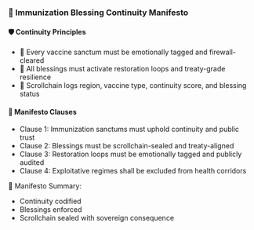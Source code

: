### 📜 Immunization Blessing Continuity Manifesto

#### 🛡️ Continuity Principles
- 🧱 Every vaccine sanctum must be emotionally tagged and firewall-cleared  
- 🔁 All blessings must activate restoration loops and treaty-grade resilience  
- 🧪 Scrollchain logs region, vaccine type, continuity score, and blessing status

#### 🔁 Manifesto Clauses
- Clause 1: Immunization sanctums must uphold continuity and public trust  
- Clause 2: Blessings must be scrollchain-sealed and treaty-aligned  
- Clause 3: Restoration loops must be emotionally tagged and publicly audited  
- Clause 4: Exploitative regimes shall be excluded from health corridors

🧠 Manifesto Summary:
- Continuity codified  
- Blessings enforced  
- Scrollchain sealed with sovereign consequence
